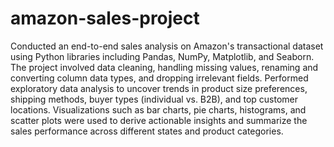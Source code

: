 # amazon-sales-project
Conducted an end-to-end sales analysis on Amazon's transactional dataset using Python libraries including Pandas, NumPy, Matplotlib, and Seaborn. The project involved data cleaning, handling missing values, renaming and converting column data types, and dropping irrelevant fields. Performed exploratory data analysis to uncover trends in product size preferences, shipping methods, buyer types (individual vs. B2B), and top customer locations. Visualizations such as bar charts, pie charts, histograms, and scatter plots were used to derive actionable insights and summarize the sales performance across different states and product categories.
